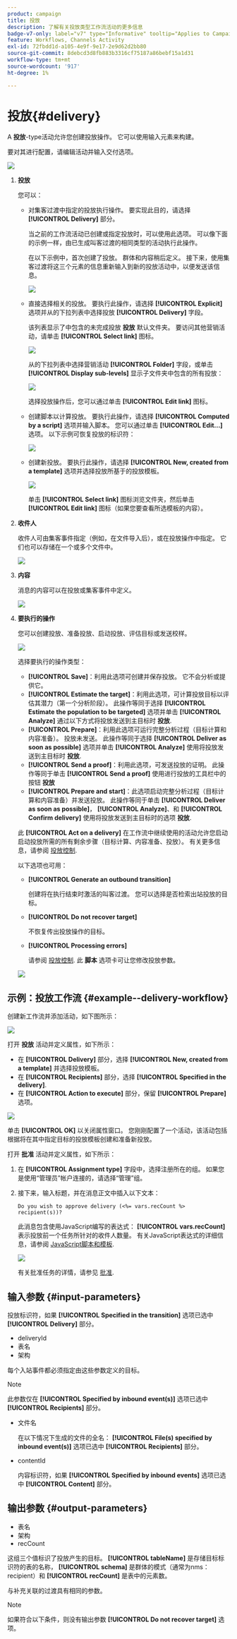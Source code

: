 ```yaml
---
product: campaign
title: 投放
description: 了解有关投放类型工作流活动的更多信息
badge-v7-only: label="v7" type="Informative" tooltip="Applies to Campaign Classic v7 only"
feature: Workflows, Channels Activity
exl-id: 72fbdd1d-a105-4e9f-9e17-2e9d62d2bb80
source-git-commit: 8debcd3d8fb883b3316cf75187a86bebf15a1d31
workflow-type: tm+mt
source-wordcount: '917'
ht-degree: 1%

---
```


# 投放{#delivery}



A **投放**-type活动允许您创建投放操作。 它可以使用输入元素来构建。

要对其进行配置，请编辑活动并输入交付选项。

![](assets/edit_diffusion.png)

1. **投放**

   您可以：

   * 对集客过渡中指定的投放执行操作。 要实现此目的，请选择 **[!UICONTROL Delivery]** 部分。

      当之前的工作流活动已创建或指定投放时，可以使用此选项。 可以像下面的示例一样，由已生成叫客过渡的相同类型的活动执行此操作。

      在以下示例中，首次创建了投放。 群体和内容稍后定义。 接下来，使用集客过渡将这三个元素的信息重新输入到新的投放活动中，以便发送该信息。

      ![](assets/specified_transition_option_exemple.png)

   * 直接选择相关的投放。 要执行此操作，请选择 **[!UICONTROL Explicit]** 选项并从的下拉列表中选择投放 **[!UICONTROL Delivery]** 字段。

      该列表显示了中包含的未完成投放 **投放** 默认文件夹。 要访问其他营销活动，请单击 **[!UICONTROL Select link]** 图标。

      ![](assets/diffusion_edit_1.png)

      从的下拉列表中选择营销活动 **[!UICONTROL Folder]** 字段，或单击 **[!UICONTROL Display sub-levels]** 显示子文件夹中包含的所有投放：

      ![](assets/diffusion_edit_2.png)

      选择投放操作后，您可以通过单击 **[!UICONTROL Edit link]** 图标。

   * 创建脚本以计算投放。 要执行此操作，请选择 **[!UICONTROL Computed by a script]** 选项并输入脚本。 您可以通过单击 **[!UICONTROL Edit...]** 选项。 以下示例可恢复投放的标识符：

      ![](assets/diffusion_edit_3.png)

   * 创建新投放。 要执行此操作，请选择 **[!UICONTROL New, created from a template]** 选项并选择投放所基于的投放模板。

      ![](assets/diffusion_edit_4.png)

      单击 **[!UICONTROL Select link]** 图标浏览文件夹，然后单击 **[!UICONTROL Edit link]** 图标（如果您要查看所选模板的内容）。

1. **收件人**

   收件人可由集客事件指定（例如，在文件导入后），或在投放操作中指定。 它们也可以存储在一个或多个文件中。

   ![](assets/diffusion_edit_5.png)

1. **内容**

   消息的内容可以在投放或集客事件中定义。

   ![](assets/diffusion_edit_6.png)

1. **要执行的操作**

   您可以创建投放、准备投放、启动投放、评估目标或发送校样。

   ![](assets/diffusion_edit_7.png)

   选择要执行的操作类型：

   * **[!UICONTROL Save]**：利用此选项可创建并保存投放。 它不会分析或提供它。
   * **[!UICONTROL Estimate the target]**：利用此选项，可计算投放目标以评估其潜力（第一个分析阶段）。 此操作等同于选择 **[!UICONTROL Estimate the population to be targeted]** 选项并单击 **[!UICONTROL Analyze]** 通过以下方式将投放发送到主目标时 **投放**.
   * **[!UICONTROL Prepare]**：利用此选项可运行完整分析过程（目标计算和内容准备）。 投放未发送。 此操作等同于选择 **[!UICONTROL Deliver as soon as possible]** 选项并单击 **[!UICONTROL Analyze]** 使用将投放发送到主目标时 **投放**.
   * **[!UICONTROL Send a proof]**：利用此选项，可发送投放的证明。 此操作等同于单击 **[!UICONTROL Send a proof]** 使用进行投放的工具栏中的按钮 **投放**
   * **[!UICONTROL Prepare and start]**：此选项启动完整分析过程（目标计算和内容准备）并发送投放。 此操作等同于单击 **[!UICONTROL Deliver as soon as possible]**， **[!UICONTROL Analyze]**、和 **[!UICONTROL Confirm delivery]** 使用将投放发送到主目标时的选项 **投放**.

   此 **[!UICONTROL Act on a delivery]** 在工作流中继续使用的活动允许您启动启动投放所需的所有剩余步骤（目标计算、内容准备、投放）。 有关更多信息，请参阅 [投放控制](delivery-control.md).

   以下选项也可用：

   * **[!UICONTROL Generate an outbound transition]**

      创建将在执行结束时激活的叫客过渡。 您可以选择是否检索出站投放的目标。

   * **[!UICONTROL Do not recover target]**

      不恢复传出投放操作的目标。

   * **[!UICONTROL Processing errors]**

      请参阅 [投放控制](delivery-control.md).
   此 **脚本** 选项卡可让您修改投放参数。

   ![](assets/edit_diffusion_fil_script.png)

## 示例：投放工作流 {#example--delivery-workflow}

创建新工作流并添加活动，如下图所示：

![](assets/new-workflow-5.png)

打开 **投放** 活动并定义属性，如下所示：

* 在 **[!UICONTROL Delivery]** 部分，选择 **[!UICONTROL New, created from a template]** 并选择投放模板。
* 在 **[!UICONTROL Recipients]** 部分，选择 **[!UICONTROL Specified in the delivery]**.
* 在 **[!UICONTROL Action to execute]** 部分，保留 **[!UICONTROL Prepare]** 选项。

![](assets/new-workflow-param-delivery.png)

单击 **[!UICONTROL OK]** 以关闭属性窗口。 您刚刚配置了一个活动，该活动包括根据将在其中指定目标的投放模板创建和准备新投放。

打开 **批准** 活动并定义属性，如下所示：

1. 在 **[!UICONTROL Assignment type]** 字段中，选择注册所在的组。 如果您是使用“管理员”帐户连接的，请选择“管理”组。
1. 接下来，输入标题，并在消息正文中插入以下文本：

   ```
   Do you wish to approve delivery (<%= vars.recCount %> recipient(s))?
   ```

   此消息包含使用JavaScript编写的表达式： **[!UICONTROL vars.recCount]** 表示投放前一个任务所针对的收件人数量。 有关JavaScript表达式的详细信息，请参阅 [JavaScript脚本和模板](javascript-scripts-and-templates.md).

   ![](assets/new-workflow-param-validation.png)

   有关批准任务的详情，请参见 [批准](approval.md).

## 输入参数 {#input-parameters}

投放标识符，如果 **[!UICONTROL Specified in the transition]** 选项已选中 **[!UICONTROL Delivery]** 部分。

* deliveryId
* 表名
* 架构

每个入站事件都必须指定由这些参数定义的目标。

>[!NOTE]
>
>此参数仅在 **[!UICONTROL Specified by inbound event(s)]** 选项已选中 **[!UICONTROL Recipients]** 部分。

* 文件名

   在以下情况下生成的文件的全名： **[!UICONTROL File(s) specified by inbound event(s)]** 选项已选中 **[!UICONTROL Recipients]** 部分。

* contentId

   内容标识符，如果 **[!UICONTROL Specified by inbound events]** 选项已选中 **[!UICONTROL Content]** 部分。

## 输出参数 {#output-parameters}

* 表名
* 架构
* recCount

这组三个值标识了投放产生的目标。 **[!UICONTROL tableName]** 是存储目标标识符的表的名称， **[!UICONTROL schema]** 是群体的模式（通常为nms：recipient）和 **[!UICONTROL recCount]** 是表中的元素数。

与补充关联的过渡具有相同的参数。

>[!NOTE]
>
>如果符合以下条件，则没有输出参数 **[!UICONTROL Do not recover target]** 选项。

